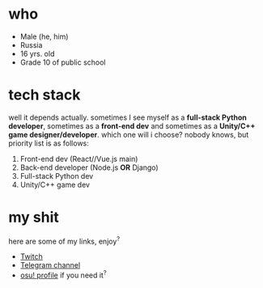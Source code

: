 # who
- Male (he, him)
- Russia
- 16 yrs. old
- Grade 10 of public school

# tech stack
well it depends actually. sometimes I see myself as a **full-stack Python developer**, sometimes as a **front-end dev** and sometimes as a **Unity/C++ game designer/developer**.
which one will i choose? nobody knows, but priority list is as follows:
1. Front-end dev (React//Vue.js main)
1. Back-end developer (Node.js **OR** Django)
1. Full-stack Python dev
1. Unity/C++ game dev

# my shit
here are some of my links, enjoy<sup>?</sup>
- [Twitch](https://twitch.tv/BANGKOKTAGANROG)
- [Telegram channel](https://t.me/bngkktgnrgosu)
- [osu! profile](https://osu.ppy.sh/users/15889598) if you need it<sup>?</sup>